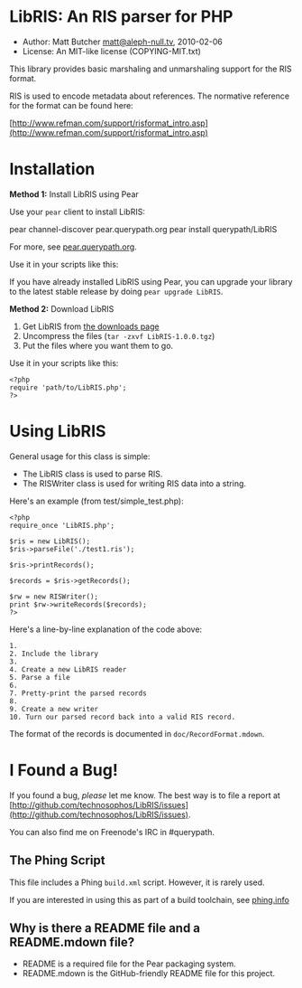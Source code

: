 # LibRIS: An RIS parser for PHP

* Author: Matt Butcher <matt@aleph-null.tv>, 2010-02-06
* License: An MIT-like license (COPYING-MIT.txt)

This library provides basic marshaling and unmarshaling support for
the RIS format.

RIS is used to encode metadata about references. The normative 
reference for the format can be found here:

[http://www.refman.com/support/risformat_intro.asp](http://www.refman.com/support/risformat_intro.asp)

# Installation

**Method 1:** Install LibRIS using Pear

Use your `pear` client to install LibRIS:

   pear channel-discover pear.querypath.org
   pear install querypath/LibRIS

For more, see [pear.querypath.org](http://pear.querypath.org).

Use it in your scripts like this:

   <?php
   require 'LibRIS.php';
   ?>

If you have already installed LibRIS using Pear, you can upgrade your library to the latest stable release by doing `pear upgrade LibRIS`.

**Method 2:** Download LibRIS

1. Get LibRIS from [the downloads page](http://github.com/technosophos/LibRIS/downloads)
2. Uncompress the files (`tar -zxvf LibRIS-1.0.0.tgz`)
3. Put the files where you want them to go.

Use it in your scripts like this:

    <?php
    require 'path/to/LibRIS.php';
    ?>

# Using LibRIS

General usage for this class is simple:

- The LibRIS class is used to parse RIS.
- The RISWriter class is used for writing RIS data into a string.

Here's an example (from test/simple_test.php):

    <?php
    require_once 'LibRIS.php';

    $ris = new LibRIS();
    $ris->parseFile('./test1.ris');

    $ris->printRecords();

    $records = $ris->getRecords();

    $rw = new RISWriter();
    print $rw->writeRecords($records);
    ?>

Here's a line-by-line explanation of the code above:

    1. 
    2. Include the library
    3. 
    4. Create a new LibRIS reader
    5. Parse a file
    6. 
    7. Pretty-print the parsed records
    8. 
    9. Create a new writer
    10. Turn our parsed record back into a valid RIS record.

The format of the records is documented in `doc/RecordFormat.mdown`.

# I Found a Bug!

If you found a bug, *please* let me know. The best way is to file a report at 
[http://github.com/technosophos/LibRIS/issues](http://github.com/technosophos/LibRIS/issues).

You can also find me on Freenode's IRC in #querypath.

## The Phing Script

This file includes a Phing `build.xml` script. However, it is rarely used.

If you are interested in using this as part of a build toolchain, see [phing.info](http://phing.info)

## Why is there a README file and a README.mdown file?

* README is a required file for the Pear packaging system.
* README.mdown is the GitHub-friendly README file for this project.